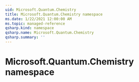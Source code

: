 ```yaml
---
uid: Microsoft.Quantum.Chemistry
title: Microsoft.Quantum.Chemistry namespace
ms.date: 1/22/2021 12:00:00 AM
ms.topic: managed-reference
qsharp.kind: namespace
qsharp.name: Microsoft.Quantum.Chemistry
qsharp.summary: ''
---
```


# Microsoft.Quantum.Chemistry namespace



